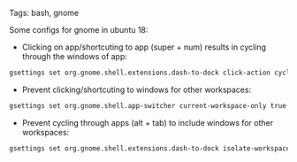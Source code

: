 Tags: bash, gnome

Some configs for gnome in ubuntu 18:

- Clicking on app/shortcuting to app (super + num) results in cycling through the windows of app:

```bash
gsettings set org.gnome.shell.extensions.dash-to-dock click-action cycle-windows
```

- Prevent clicking/shortcuting to windows for other workspaces:

```bash
gsettings set org.gnome.shell.app-switcher current-workspace-only true
```

- Prevent cycling through apps (alt + tab) to include windows for other workspaces:

```bash
gsettings set org.gnome.shell.extensions.dash-to-dock isolate-workspaces true
```
